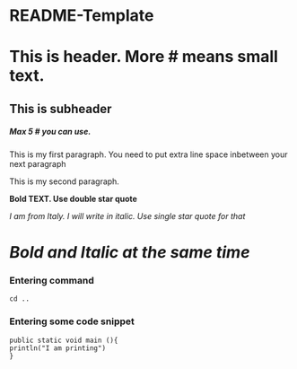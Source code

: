 # README-Template
# This is header. More # means small text. 
## This is subheader
##### Max 5 # you can use. 

This is my first paragraph. You need to put extra line space inbetween your next paragraph

This is my second paragraph.

**Bold TEXT. Use double star quote**


*I am from Italy. I will write in italic. Use single star quote for that*

# ***Bold and Italic at the same time***

### Entering command
`cd ..`

### Entering some code snippet
```
public static void main (){
println("I am printing")
}
```


